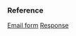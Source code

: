 ### Reference

[Email form](https://github.com/toperkin/staticFormEmails/blob/master/README.md)
[Response](https://docs.google.com/spreadsheets/d/1pi9HVvDCI_JmwKJLfWb1IJhehyHi40rMKa6EgzTd6sM/edit?usp=forms_web_b#gid=292163538)
